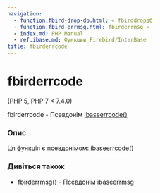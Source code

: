 ```yaml
---
navigation:
  - function.fbird-drop-db.html: « fbirddropдб
  - function.fbird-errmsg.html: fbirderrmsg »
  - index.md: PHP Manual
  - ref.ibase.md: Функции Firebird/InterBase
title: fbirderrcode
---
```

# fbirderrcode

(PHP 5, PHP 7 < 7.4.0)

fbirderrcode - Псевдонім [ibaseerrcode()](function.ibase-errcode.md)

### Опис

Ця функція є псевдонімом: [ibaseerrcode()](function.ibase-errcode.md)

### Дивіться також

-   [fbirderrmsg()](function.fbird-errmsg.md) - Псевдонім ibaseerrmsg
